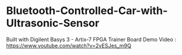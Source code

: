 # Bluetooth-Controlled-Car-with-Ultrasonic-Sensor
Built with Digilent Basys 3 - Artix-7 FPGA Trainer Board
Demo Video : https://www.youtube.com/watch?v=2vESJes_m9Q
